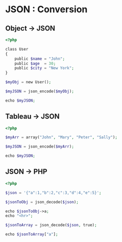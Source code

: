 # JSON : Conversion



## Object -> JSON

```php
<?php

class User
{
    public $name = "John";
    public $age  = 30;
    public $city = "New York";
}

$myObj = new User();

$myJSON = json_encode($myObj);

echo $myJSON;
```

## Tableau -> JSON

```php
<?php

$myArr = array("John", "Mary", "Peter", "Sally");

$myJSON = json_encode($myArr);

echo $myJSON;
```

## JSON -> PHP

```php
<?php

$json = '{"a":1,"b":2,"c":3,"d":4,"e":5}';

$jsonToObj = json_decode($json);

echo $jsonToObj->a;
echo "<hr>";

$jsonToArray = json_decode($json, true);

echo $jsonToArray["a"];


```